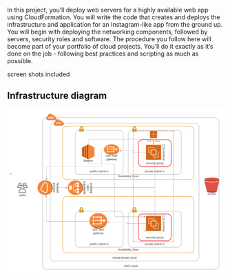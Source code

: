 In this project, you’ll deploy web servers for a highly available web app using CloudFormation. You will write the code that creates and deploys the infrastructure and application for an Instagram-like app from the ground up. You will begin with deploying the networking components, followed by servers, security roles and software. The procedure you follow here will become part of your portfolio of cloud projects. You’ll do it exactly as it’s done on the job - following best practices and scripting as much as possible.


screen shots included


## Infrastructure diagram

![](https://github.com/atefhares/udacity_cloud_devops_nanodegree/blob/master/Deploy%20a%20high-availability%20web%20app%20using%20CloudFormation/diagram/infra.png)
